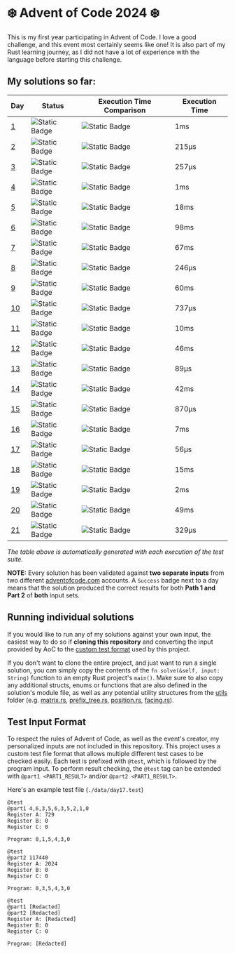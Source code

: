 # ❄️ Advent of Code 2024 ❄️
This is my first year participating in Advent of Code. I love a good challenge, and this event most certainly seems like one!
It is also part of my Rust learning journey, as I did not have a lot of experience with the language before starting this challenge.

## My solutions so far:
<!-- {RESULTS_START} -->
| Day | Status | Execution Time Comparison | Execution Time |
|-----|--------|---------------------------|----------------|
|[1](src/days/day1.rs)|![Static Badge](https://img.shields.io/badge/Success-green?style=flat)|![Static Badge](https://progress-bar.xyz/1/?width=500&progress_color=8935D9&progress_background=404040&show_text=false)|1ms|
|[2](src/days/day2.rs)|![Static Badge](https://img.shields.io/badge/Success-green?style=flat)|![Static Badge](https://progress-bar.xyz/0/?width=500&progress_color=8935D9&progress_background=404040&show_text=false)|215µs|
|[3](src/days/day3.rs)|![Static Badge](https://img.shields.io/badge/Success-green?style=flat)|![Static Badge](https://progress-bar.xyz/0/?width=500&progress_color=8935D9&progress_background=404040&show_text=false)|257µs|
|[4](src/days/day4.rs)|![Static Badge](https://img.shields.io/badge/Success-green?style=flat)|![Static Badge](https://progress-bar.xyz/1/?width=500&progress_color=8935D9&progress_background=404040&show_text=false)|1ms|
|[5](src/days/day5.rs)|![Static Badge](https://img.shields.io/badge/Success-green?style=flat)|![Static Badge](https://progress-bar.xyz/15/?width=500&progress_color=8935D9&progress_background=404040&show_text=false)|18ms|
|[6](src/days/day6.rs)|![Static Badge](https://img.shields.io/badge/Success-green?style=flat)|![Static Badge](https://progress-bar.xyz/83/?width=500&progress_color=8935D9&progress_background=404040&show_text=false)|98ms|
|[7](src/days/day7.rs)|![Static Badge](https://img.shields.io/badge/Success-green?style=flat)|![Static Badge](https://progress-bar.xyz/57/?width=500&progress_color=8935D9&progress_background=404040&show_text=false)|67ms|
|[8](src/days/day8.rs)|![Static Badge](https://img.shields.io/badge/Success-green?style=flat)|![Static Badge](https://progress-bar.xyz/0/?width=500&progress_color=8935D9&progress_background=404040&show_text=false)|246µs|
|[9](src/days/day9.rs)|![Static Badge](https://img.shields.io/badge/Success-green?style=flat)|![Static Badge](https://progress-bar.xyz/51/?width=500&progress_color=8935D9&progress_background=404040&show_text=false)|60ms|
|[10](src/days/day10.rs)|![Static Badge](https://img.shields.io/badge/Success-green?style=flat)|![Static Badge](https://progress-bar.xyz/0/?width=500&progress_color=8935D9&progress_background=404040&show_text=false)|737µs|
|[11](src/days/day11.rs)|![Static Badge](https://img.shields.io/badge/Success-green?style=flat)|![Static Badge](https://progress-bar.xyz/8/?width=500&progress_color=8935D9&progress_background=404040&show_text=false)|10ms|
|[12](src/days/day12.rs)|![Static Badge](https://img.shields.io/badge/Success-green?style=flat)|![Static Badge](https://progress-bar.xyz/39/?width=500&progress_color=8935D9&progress_background=404040&show_text=false)|46ms|
|[13](src/days/day13.rs)|![Static Badge](https://img.shields.io/badge/Success-green?style=flat)|![Static Badge](https://progress-bar.xyz/0/?width=500&progress_color=8935D9&progress_background=404040&show_text=false)|89µs|
|[14](src/days/day14.rs)|![Static Badge](https://img.shields.io/badge/Success-green?style=flat)|![Static Badge](https://progress-bar.xyz/36/?width=500&progress_color=8935D9&progress_background=404040&show_text=false)|42ms|
|[15](src/days/day15.rs)|![Static Badge](https://img.shields.io/badge/Success-green?style=flat)|![Static Badge](https://progress-bar.xyz/0/?width=500&progress_color=8935D9&progress_background=404040&show_text=false)|870µs|
|[16](src/days/day16.rs)|![Static Badge](https://img.shields.io/badge/Success-green?style=flat)|![Static Badge](https://progress-bar.xyz/6/?width=500&progress_color=8935D9&progress_background=404040&show_text=false)|7ms|
|[17](src/days/day17.rs)|![Static Badge](https://img.shields.io/badge/Success-green?style=flat)|![Static Badge](https://progress-bar.xyz/0/?width=500&progress_color=8935D9&progress_background=404040&show_text=false)|56µs|
|[18](src/days/day18.rs)|![Static Badge](https://img.shields.io/badge/Success-green?style=flat)|![Static Badge](https://progress-bar.xyz/12/?width=500&progress_color=8935D9&progress_background=404040&show_text=false)|15ms|
|[19](src/days/day19.rs)|![Static Badge](https://img.shields.io/badge/Success-green?style=flat)|![Static Badge](https://progress-bar.xyz/2/?width=500&progress_color=8935D9&progress_background=404040&show_text=false)|2ms|
|[20](src/days/day20.rs)|![Static Badge](https://img.shields.io/badge/Success-green?style=flat)|![Static Badge](https://progress-bar.xyz/42/?width=500&progress_color=8935D9&progress_background=404040&show_text=false)|49ms|
|[21](src/days/day21.rs)|![Static Badge](https://img.shields.io/badge/Success-green?style=flat)|![Static Badge](https://progress-bar.xyz/0/?width=500&progress_color=8935D9&progress_background=404040&show_text=false)|329µs|
<!-- {DAY 1=1469} -->
<!-- {DAY 2=215} -->
<!-- {DAY 3=257} -->
<!-- {DAY 4=1539} -->
<!-- {DAY 5=18591} -->
<!-- {DAY 6=98184} -->
<!-- {DAY 7=67993} -->
<!-- {DAY 8=246} -->
<!-- {DAY 9=60880} -->
<!-- {DAY 10=737} -->
<!-- {DAY 11=10212} -->
<!-- {DAY 12=46673} -->
<!-- {DAY 13=89} -->
<!-- {DAY 14=42621} -->
<!-- {DAY 15=870} -->
<!-- {DAY 16=7663} -->
<!-- {DAY 17=56} -->
<!-- {DAY 18=15106} -->
<!-- {DAY 19=2792} -->
<!-- {DAY 20=49546} -->
<!-- {DAY 21=329} -->
<!-- {RESULTS_END} -->
*The table above is automatically generated with each execution of the test suite.*

**NOTE:** Every solution has been validated against **two separate inputs** from two different [adventofcode.com](https://adventofcode.com) accounts.
A `Success` badge next to a day means that the solution produced the correct results for both **Path 1 and Part 2** of **both** input sets.

## Running individual solutions
If you would like to run any of my solutions against your own input, the easiest way to do so if **cloning this repository**
and converting the input provided by AoC to the [custom test format](#test-input-format) used by this project.

If you don't want to clone the entire project, and just want to run a single solution, you can simply copy the contents of
the `fn solve(&self, input: String)` function to an empty Rust project's `main()`. Make sure to also copy any additional
structs, enums or functions that are also defined in the solution's module file, as well as any potential utility structures
from the [utils](src/utils) folder (e.g. [matrix.rs](src/utils/matrix.rs), [prefix_tree.rs](src/utils/prefix_tree.rs),
[position.rs](src/utils/position.rs), [facing.rs](src/utils/facing.rs)).

## Test Input Format
To respect the rules of Advent of Code, as well as the event's creator, my personalized inputs are not included in this repository.
This project uses a custom test file format that allows multiple different test cases to be checked easily.
Each test is prefixed with `@test`, which is followed by the program input. To perform result checking,
the `@test` tag can be extended with `@part1 <PART1_RESULT>` and/or `@part2 <PART1_RESULT>`.

Here's an example test file (`./data/day17.test`)
```
@test
@part1 4,6,3,5,6,3,5,2,1,0
Register A: 729
Register B: 0
Register C: 0

Program: 0,1,5,4,3,0

@test
@part2 117440
Register A: 2024
Register B: 0
Register C: 0

Program: 0,3,5,4,3,0

@test
@part1 [Redacted]
@part2 [Redacted]
Register A: [Redacted]
Register B: 0
Register C: 0

Program: [Redacted]
```